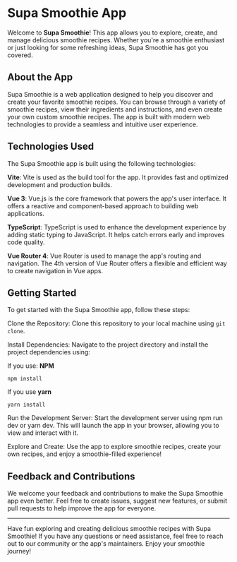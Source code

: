 # Supa Smoothie App

Welcome to **Supa Smoothie**! This app allows you to explore, create, and manage delicious smoothie recipes. Whether you're a smoothie enthusiast or just looking for some refreshing ideas, Supa Smoothie has got you covered.

## About the App

Supa Smoothie is a web application designed to help you discover and create your favorite smoothie recipes. You can browse through a variety of smoothie recipes, view their ingredients and instructions, and even create your own custom smoothie recipes. The app is built with modern web technologies to provide a seamless and intuitive user experience.

## Technologies Used

The Supa Smoothie app is built using the following technologies:

**Vite**: Vite is used as the build tool for the app. It provides fast and optimized development and production builds.

**Vue 3**: Vue.js is the core framework that powers the app's user interface. It offers a reactive and component-based approach to building web applications.

**TypeScript**: TypeScript is used to enhance the development experience by adding static typing to JavaScript. It helps catch errors early and improves code quality.

**Vue Router 4**: Vue Router is used to manage the app's routing and navigation. The 4th version of Vue Router offers a flexible and efficient way to create navigation in Vue apps.

## Getting Started

To get started with the Supa Smoothie app, follow these steps:

Clone the Repository: Clone this repository to your local machine using `git clone`.

Install Dependencies: Navigate to the project directory and install the project dependencies using:

If you use: **NPM**

```ssh
npm install
```

If you use **yarn**

```ssh
yarn install
```

Run the Development Server: Start the development server using npm run dev or yarn dev. This will launch the app in your browser, allowing you to view and interact with it.

Explore and Create: Use the app to explore smoothie recipes, create your own recipes, and enjoy a smoothie-filled experience!

## Feedback and Contributions

We welcome your feedback and contributions to make the Supa Smoothie app even better. Feel free to create issues, suggest new features, or submit pull requests to help improve the app for everyone.

---

Have fun exploring and creating delicious smoothie recipes with Supa Smoothie! If you have any questions or need assistance, feel free to reach out to our community or the app's maintainers. Enjoy your smoothie journey!
